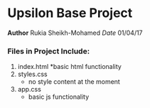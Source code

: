 # Upsilon Base Project
**Author** Rukia Sheikh-Mohamed
*Date* 01/04/17
### Files in Project Include:
1. index.html
	*basic html functionality
2. styles.css
	* no style content at the moment
3. app.css
	* basic js functionality



















